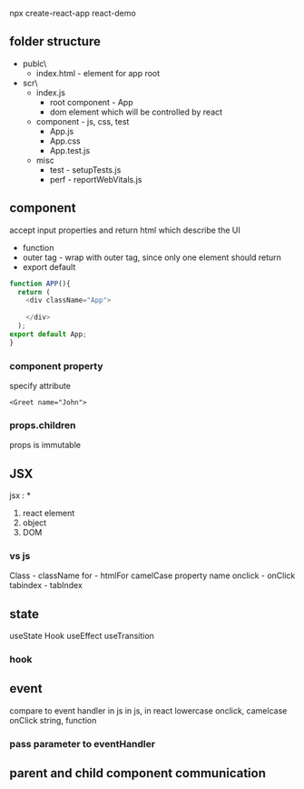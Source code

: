 
npx  create-react-app react-demo
 

## folder structure
* publc\
  * index.html  - element for app root
* scr\
  * index.js
    * root component - App
    * dom element which will be controlled by react
  * component - js, css, test
    * App.js
    * App.css
    * App.test.js
  * misc
    * test - setupTests.js
    * perf - reportWebVitals.js


## component 
accept input properties and return html which describe the UI

* function
* outer tag  - wrap with outer tag, since only one element should return 
* export default  

```javascript
function APP(){
  return (
    <div className="App">
     
    </div>
  );
export default App;
}
```
### component property

specify attribute 

`<Greet name="John">`

### props.children

props is immutable
## JSX

jsx : 
* 
1. react element  
2. object
3. DOM




### vs js
Class - className
for - htmlFor
camelCase property name
onclick - onClick
tabindex - tabIndex

## state

useState Hook
useEffect
useTransition
 

### hook
 
## event
compare to event handler in js
in js, in react
lowercase onclick, camelcase onClick
string,            function

### pass parameter to eventHandler

## parent and child component communication




